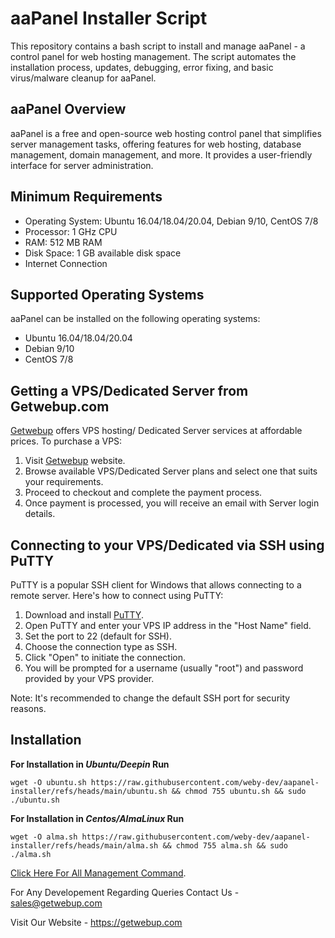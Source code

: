 # aaPanel Installer Script

This repository contains a bash script to install and manage aaPanel - a control panel for web hosting management. The script automates the installation process, updates, debugging, error fixing, and basic virus/malware cleanup for aaPanel.

## aaPanel Overview

aaPanel is a free and open-source web hosting control panel that simplifies server management tasks, offering features for web hosting, database management, domain management, and more. It provides a user-friendly interface for server administration.

## Minimum Requirements

- Operating System: Ubuntu 16.04/18.04/20.04, Debian 9/10, CentOS 7/8
- Processor: 1 GHz CPU
- RAM: 512 MB RAM
- Disk Space: 1 GB available disk space
- Internet Connection

## Supported Operating Systems

aaPanel can be installed on the following operating systems:
- Ubuntu 16.04/18.04/20.04
- Debian 9/10
- CentOS 7/8

## Getting a VPS/Dedicated Server from Getwebup.com

[Getwebup](https://getwebup.com) offers VPS hosting/ Dedicated Server services at affordable prices. To purchase a VPS:

1. Visit [Getwebup](https://getwebup.com) website.
2. Browse available VPS/Dedicated Server plans and select one that suits your requirements.
3. Proceed to checkout and complete the payment process.
4. Once payment is processed, you will receive an email with Server login details.

## Connecting to your VPS/Dedicated via SSH using PuTTY

PuTTY is a popular SSH client for Windows that allows connecting to a remote server. Here's how to connect using PuTTY:

1. Download and install [PuTTY](https://www.putty.org/).
2. Open PuTTY and enter your VPS IP address in the "Host Name" field.
3. Set the port to 22 (default for SSH).
4. Choose the connection type as SSH.
5. Click "Open" to initiate the connection.
6. You will be prompted for a username (usually "root") and password provided by your VPS provider.

Note: It's recommended to change the default SSH port for security reasons.

## Installation

**For Installation in *Ubuntu/Deepin* Run**
```
wget -O ubuntu.sh https://raw.githubusercontent.com/weby-dev/aapanel-installer/refs/heads/main/ubuntu.sh && chmod 755 ubuntu.sh && sudo ./ubuntu.sh
```

**For Installation in *Centos/AlmaLinux* Run**
```
wget -O alma.sh https://raw.githubusercontent.com/weby-dev/aapanel-installer/refs/heads/main/alma.sh && chmod 755 alma.sh && sudo ./alma.sh
```

[Click Here For All Management Command](https://github.com/weby-dev/aapanel-installer/blob/main/manage.md).

For Any Developement Regarding Queries Contact Us - sales@getwebup.com

Visit Our Website - https://getwebup.com
